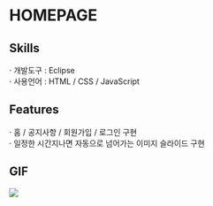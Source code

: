 # HOMEPAGE
<h2>Skills</h2>
· 개발도구 : Eclipse<br/>
· 사용언어 : HTML / CSS / JavaScript
<h2>Features</h2>
· 홈 / 공지사항 / 회원가입 / 로그인 구현<br/>
· 일정한 시간지나면 자동으로 넘어가는 이미지 슬라이드 구현
<h2>GIF</h2>
<img src="https://user-images.githubusercontent.com/89969398/139617724-48dc98c6-75ab-4f60-8df1-9dafbbf6be9a.gif">
